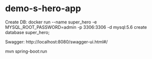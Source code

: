 # demo-s-hero-app

Create DB: docker run --name super_hero -e MYSQL_ROOT_PASSWORD=admin -p 3306:3306 -d mysql:5.6
create database super_hero;

Swagger: http://localhost:8080/swagger-ui.html#/


 mvn spring-boot:run
